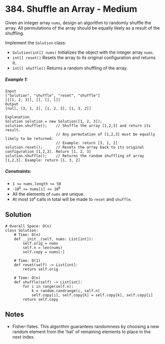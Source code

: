 # 384. Shuffle an Array - Medium

Given an integer array `nums`, design an algorithm to randomly shuffle the array. All permutations of the array should be equally likely as a result of the shuffling.

Implement the `Solution` class:

- `Solution(int[] nums)` Initializes the object with the integer array `nums`.
- `int[] reset()` Resets the array to its original configuration and returns it.
- `int[] shuffle()` Returns a random shuffling of the array.


##### Example 1:

```
Input
["Solution", "shuffle", "reset", "shuffle"]
[[[1, 2, 3]], [], [], []]
Output
[null, [3, 1, 2], [1, 2, 3], [1, 3, 2]]

Explanation
Solution solution = new Solution([1, 2, 3]);
solution.shuffle();    // Shuffle the array [1,2,3] and return its result.
                       // Any permutation of [1,2,3] must be equally likely to be returned.
                       // Example: return [3, 1, 2]
solution.reset();      // Resets the array back to its original configuration [1,2,3]. Return [1, 2, 3]
solution.shuffle();    // Returns the random shuffling of array [1,2,3]. Example: return [1, 3, 2]
```

##### Constraints:

- <code>1 <= nums.length <= 50</code>
- <code>-10<sup>6</sup> <= nums[i] <= 10<sup>6</sup></code>
- All the elements of `nums` are unique.
- At most <code>10<sup>4</sup></code> calls in total will be made to `reset` and `shuffle`.

## Solution

```
# Overall Space: O(n)
class Solution:
    # Time: O(n)
    def __init__(self, nums: List[int]):
        self.orig = nums
        self.n = len(nums)
        self.copy = nums[:]

    # Time: O(1)
    def reset(self) -> List[int]:
        return self.orig

    # Time: O(n)
    def shuffle(self) -> List[int]:
        for i in range(self.n):
            k = random.randrange(i, self.n)
            self.copy[i], self.copy[k] = self.copy[k], self.copy[i]
        return self.copy
```

## Notes
- Fisher-Yates. This algorithm guarantees randomness by choosing a new random element from the 'hat' of remaining elements to place in the next index. 